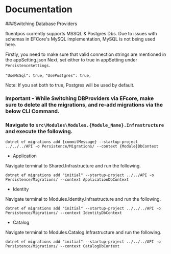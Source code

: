 # Documentation

###Switching Database Providers

fluentpos currently supports MSSQL & Postgres Dbs. Due to issues with schemas in EFCore's MySQL implementation, MySQL is not being used here.

Firstly, you need to make sure that valid connection strings are mentioned in the appSetting.json
Next, set either to true in appSetting under `PersistenceSettings`.

`"UseMsSql": true,`
`"UsePostgres": true,`

Note: If you set both to true, Postgres will be used by default.

### Important - While Switching DBProviders via EFcore, make sure to delete all the migrations, and re-add migrations via the below CLI Command.
### Navigate to `src\Modules\Modules.{Module_Name}.Infrastructure` and execute the following.


`dotnet ef migrations add {commitMessage} --startup-project ../../../API -o Persistence/Migrations/ --context {Module}DbContext`

- Application

Navigate terminal to Shared.Infrastructure and run the following.

`dotnet ef migrations add "initial" --startup-project ../../API -o Persistence/Migrations/ --context ApplicationDbContext`

- Identity

Navigate terminal to Modules.Identity.Infrastructure and run the following.

`dotnet ef migrations add "initial" --startup-project ../../../API -o Persistence/Migrations/ --context IdentityDbContext`

- Catalog

Navigate terminal to Modules.Catalog.Infrastructure and run the following.

`dotnet ef migrations add "initial" --startup-project ../../../API -o Persistence/Migrations/ --context CatalogDbContext`